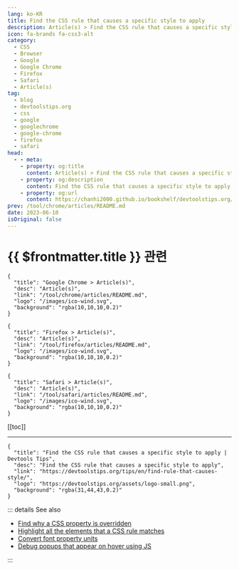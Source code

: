 ```yaml
---
lang: ko-KR
title: Find the CSS rule that causes a specific style to apply
description: Article(s) > Find the CSS rule that causes a specific style to apply
icon: fa-brands fa-css3-alt
category: 
  - CSS
  - Browser
  - Google
  - Google Chrome
  - Firefox
  - Safari
  - Article(s)
tag: 
  - blog
  - devtoolstips.org
  - css
  - google
  - googlechrome
  - google-chrome
  - firefox
  - safari
head:  
  - - meta:
    - property: og:title
      content: Article(s) > Find the CSS rule that causes a specific style to apply
    - property: og:description
      content: Find the CSS rule that causes a specific style to apply
    - property: og:url
      content: https://chanhi2000.github.io/bookshelf/devtoolstips.org/find-rule-that-causes-style.html
prev: /tool/chrome/articles/README.md
date: 2023-06-10
isOriginal: false
---
```


# {{ $frontmatter.title }} 관련

```component VPCard
{
  "title": "Google Chrome > Article(s)",
  "desc": "Article(s)",
  "link": "/tool/chrome/articles/README.md",
  "logo": "/images/ico-wind.svg",
  "background": "rgba(10,10,10,0.2)"
}
```

```component VPCard
{
  "title": "Firefox > Article(s)",
  "desc": "Article(s)",
  "link": "/tool/firefox/articles/README.md",
  "logo": "/images/ico-wind.svg",
  "background": "rgba(10,10,10,0.2)"
}
```

```component VPCard
{
  "title": "Safari > Article(s)",
  "desc": "Article(s)",
  "link": "/tool/safari/articles/README.md",
  "logo": "/images/ico-wind.svg",
  "background": "rgba(10,10,10,0.2)"
}
```


[[toc]]

---

```component VPCard
{
  "title": "Find the CSS rule that causes a specific style to apply | Devtools Tips",
  "desc": "Find the CSS rule that causes a specific style to apply",
  "link": "https://devtoolstips.org/tips/en/find-rule-that-causes-style/",
  "logo": "https://devtoolstips.org/assets/logo-small.png",
  "background": "rgba(31,44,43,0.2)"
}
```

<!-- TODO:  작성 -->

::: details See also

- [Find why a CSS property is overridden](https://devtoolstips.org/tips/en/find-why-css-property-is-overridden) <!-- TODO: add VPCard -->
- [Highlight all the elements that a CSS rule matches](https://devtoolstips.org/tips/en/highlight-matching-elements) <!-- TODO: add VPCard -->
- [Convert font property units](https://devtoolstips.org/tips/en/convert-font-units) <!-- TODO: add VPCard -->
- [Debug popups that appear on hover using JS](https://devtoolstips.org/tips/en/debug-js-hover) <!-- TODO: add VPCard -->


:::
